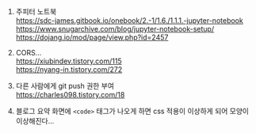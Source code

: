 1. 주피터 노트북  
https://sdc-james.gitbook.io/onebook/2.-1/1.6./1.1.1.-jupyter-notebook  
https://www.snugarchive.com/blog/jupyter-notebook-setup/  
https://dojang.io/mod/page/view.php?id=2457  

2. CORS...  
https://xiubindev.tistory.com/115  
https://nyang-in.tistory.com/272  

3. 다른 사람에게 git push 권한 부여  
https://charles098.tistory.com/18  

4. 블로그 요약 화면에 `<code>` 태그가 나오게 하면 css 적용이 이상하게 되어 모양이 이상해진다...